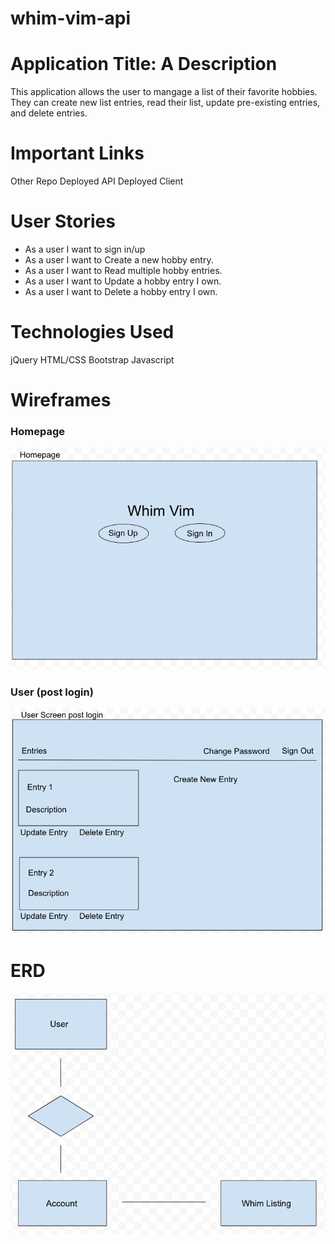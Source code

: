 # whim-vim-api

# Application Title: A Description
This application allows the user to mangage a list of their favorite hobbies. They can create new list entries, read their list, update pre-existing entries, and delete entries.

# Important Links
Other Repo
Deployed API
Deployed Client

# User Stories
* As a user I want to sign in/up
* As a user I want to Create a new hobby entry.
* As a user I want to Read multiple hobby entries.
* As a user I want to Update a hobby entry I own.
* As a user I want to Delete a hobby entry I own.

# Technologies Used
jQuery
HTML/CSS
Bootstrap
Javascript

# Wireframes

### Homepage
![Homepage image](/images/Whim_Vim_Homepage.png)

### User (post login)
![User image](/images/Whim_Vim_User_Screen.png)

# ERD
![ERD image](/images/Whim_Vim_ERD.png)
